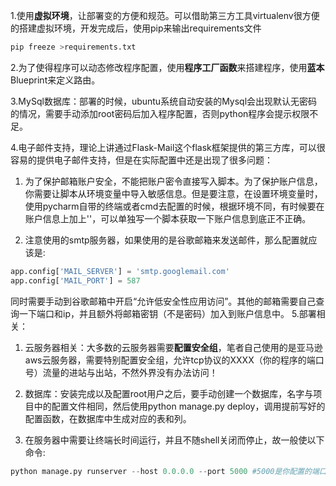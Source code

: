 1.使用**虚拟环境**，让部署变的方便和规范。可以借助第三方工具virtualenv很方便的搭建虚拟环境，开发完成后，使用pip来输出requirements文件
```Python
pip freeze >requirements.txt
```
2.为了使得程序可以动态修改程序配置，使用**程序工厂函数**来搭建程序，使用**蓝本**Blueprint来定义路由。

3.MySql数据库：部署的时候，ubuntu系统自动安装的Mysql会出现默认无密码的情况，需要手动添加root密码后加入程序配置，否则python程序会提示权限不足。

4.电子邮件支持，理论上讲通过Flask-Mail这个flask框架提供的第三方库，可以很容易的提供电子邮件支持，但是在实际配置中还是出现了很多问题：
1) 为了保护邮箱账户安全，不能把账户密令直接写入脚本。为了保护账户信息，你需要让脚本从环境变量中导入敏感信息。但是要注意，在设置环境变量时，使用pycharm自带的终端或者cmd去配置的时候，根据环境不同，有时候要在账户信息上加上''，可以单独写一个脚本获取一下账户信息到底正不正确。

2) 注意使用的smtp服务器，如果使用的是谷歌邮箱来发送邮件，那么配置就应该是:
```python
app.config['MAIL_SERVER'] = 'smtp.googlemail.com' 
app.config['MAIL_PORT'] = 587 
```
同时需要手动到谷歌邮箱中开启“允许低安全性应用访问”。其他的邮箱需要自己查询一下端口和ip，并且额外将邮箱密钥（不是密码）加入到账户信息中。
5.部署相关：
1) 云服务器相关：大多数的云服务器需要**配置安全组**，笔者自己使用的是亚马逊aws云服务器，需要特别配置安全组，允许tcp协议的XXXX（你的程序的端口号）流量的进站与出站，不然外界没有办法访问！

2) 数据库：安装完成以及配置root用户之后，要手动创建一个数据库，名字与项目中的配置文件相同，然后使用python manage.py deploy，调用提前写好的配置函数，在数据库中生成对应的表和列。

3) 在服务器中需要让终端长时间运行，并且不随shell关闭而停止，故一般使以下命令:
```python
python manage.py runserver --host 0.0.0.0 --port 5000 #5000是你配置的端口号
```
